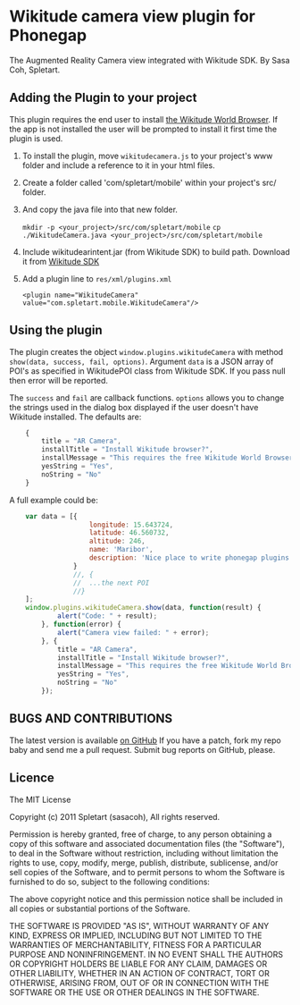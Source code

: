 # Wikitude camera view plugin for Phonegap #

The Augmented Reality Camera view integrated with Wikitude SDK. 
By Sasa Coh, Spletart.

## Adding the Plugin to your project ##
This plugin requires the end user to install [the Wikitude World Browser](http://www.wikitude.com/tour/wikitude-world-browser/download).
If the app is not installed the user will be prompted to install it first time the plugin is used.

1. To install the plugin, move `wikitudecamera.js` to your project's www folder and include a reference to it 
in your html files. 
2. Create a folder called 'com/spletart/mobile' within your project's src/ folder.
3. And copy the java file into that new folder.

    `mkdir -p <your_project>/src/com/spletart/mobile`
    `cp ./WikitudeCamera.java <your_project>/src/com/spletart/mobile`

4. Include wikitudearintent.jar (from Wikitude SDK) to build path. Download it from [Wikitude SDK](http://www.wikitude.com/developer/documentation/wikitude-sdk)

5. Add a plugin line to `res/xml/plugins.xml`

    `<plugin name="WikitudeCamera" value="com.spletart.mobile.WikitudeCamera"/>`

## Using the plugin ##
The plugin creates the object `window.plugins.wikitudeCamera` with method `show(data, success, fail, options)`.
Argument `data` is a JSON array of POI's as specified in WikitudePOI class from Wikitude SDK. If you pass null then error will be reported.

The `success` and `fail` are callback functions. `options` allows you to change the strings used in the dialog box displayed 
if the user doesn't have Wikitude installed. The defaults are:
```javascript
    {
        title = "AR Camera",
		installTitle = "Install Wikitude browser?",
        installMessage = "This requires the free Wikitude World Browser app. Would you like to install it now?",
        yesString = "Yes",
        noString = "No"
    }
```

A full example could be:
```javascript
	var data = [{ 
					longitude: 15.643724,
					latitude: 46.560732,
					altitude: 246,
					name: 'Maribor',
					description: 'Nice place to write phonegap plugins...',
				}
				//, {
				//	...the next POI
				//}
	];			
	window.plugins.wikitudeCamera.show(data, function(result) {
			alert("Code: " + result);
		}, function(error) {
			alert("Camera view failed: " + error);
		}, {
	        title = "AR Camera",
			installTitle = "Install Wikitude browser?",
			installMessage = "This requires the free Wikitude World Browser app. Would you like to install it now?",
			yesString = "Yes",
			noString = "No"
		});
```

## BUGS AND CONTRIBUTIONS ##
The latest version is available [on GitHub](http://github.com/sasacoh/phonegap-plugins/tree/master/Android/WikitudeCamera)
If you have a patch, fork my repo baby and send me a pull request. Submit bug reports on GitHub, please.
	
## Licence ##

The MIT License

Copyright (c) 2011 Spletart (sasacoh), All rights reserved.

Permission is hereby granted, free of charge, to any person obtaining a copy
of this software and associated documentation files (the "Software"), to deal
in the Software without restriction, including without limitation the rights
to use, copy, modify, merge, publish, distribute, sublicense, and/or sell
copies of the Software, and to permit persons to whom the Software is
furnished to do so, subject to the following conditions:

The above copyright notice and this permission notice shall be included in
all copies or substantial portions of the Software.

THE SOFTWARE IS PROVIDED "AS IS", WITHOUT WARRANTY OF ANY KIND, EXPRESS OR
IMPLIED, INCLUDING BUT NOT LIMITED TO THE WARRANTIES OF MERCHANTABILITY,
FITNESS FOR A PARTICULAR PURPOSE AND NONINFRINGEMENT. IN NO EVENT SHALL THE
AUTHORS OR COPYRIGHT HOLDERS BE LIABLE FOR ANY CLAIM, DAMAGES OR OTHER
LIABILITY, WHETHER IN AN ACTION OF CONTRACT, TORT OR OTHERWISE, ARISING FROM,
OUT OF OR IN CONNECTION WITH THE SOFTWARE OR THE USE OR OTHER DEALINGS IN
THE SOFTWARE.




	